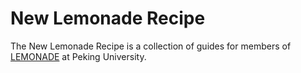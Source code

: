 # New Lemonade Recipe

The New Lemonade Recipe is a collection of guides for members of [LEMONADE](https://www.youwei.xyz) at Peking University.
